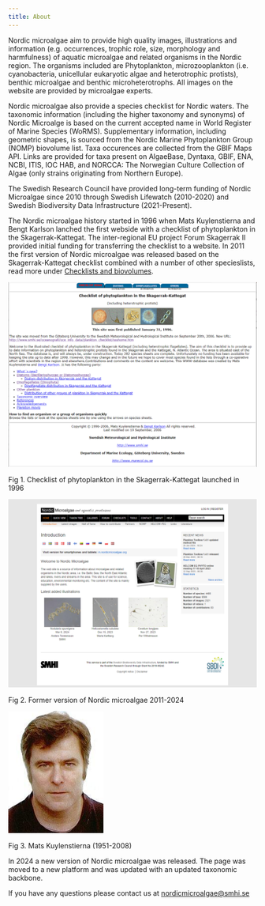 ```yaml
---
title: About
---
```


Nordic microalgae aim to provide high quality images, illustrations and information (e.g. occurrences, trophic role, size, morphology and harmfulness) of aquatic microalgae and related organisms in the Nordic region. The organisms included are Phytoplankton, microzooplankton (i.e. cyanobacteria, unicellular eukaryotic algae and heterotrophic protists), benthic microalgae and benthic microheterotrophs. All images on the website are provided by microalgae experts.

Nordic microalgae also provide a species checklist for Nordic waters. The taxonomic information (including the higher taxonomy and synonyms) of Nordic Microalge is based on the current accepted name in World Register of Marine Species (WoRMS). Supplementary information, including geometric shapes, is sourced from the Nordic Marine Phytoplankton Group (NOMP) biovolume list. Taxa occurences are collected from the GBIF Maps API. Links are provided for taxa present on AlgaeBase, Dyntaxa, GBIF, ENA, NCBI, ITIS, IOC HAB, and NORCCA: The Norwegian Culture Collection of Algae (only strains originating from Northern Europe).

The Swedish Research Council have provided long-term funding of Nordic Microalgae since 2010 through Swedish Lifewatch (2010-2020) and Swedish Biodiversity Data Infrastructure (2021-Present).

The Nordic microalgae history started in 1996 when Mats Kuylenstierna and Bengt Karlson lanched the first webside with a checklist of phytoplankton in the Skagerrak-Kattegat. The inter-regional EU project Forum Skagerrak II provided initial funding for transferring the checklist to a website. 
In 2011 the first version of Nordic microalgae was released based on the Skagerrak-Kattegat checklist combined with a number of other specieslists, read more under [Checklists and biovolumes](https://next.nordicmicroalgae.org/checklists-and-biovolumes/).

![checklist](/assets/checklist_1996.PNG)

Fig 1. Checklist of phytoplankton in the Skagerrak-Kattegat launched in 1996

![old nua](/assets/Nordic_microalgae_old.PNG)

Fig 2. Former version of Nordic microalgae 2011-2024

![Mats K](/assets/mats_kuylenstierna.jpg)

Fig 3. Mats Kuylenstierna (1951-2008)

In 2024 a new version of Nordic microalgae was released. The page was moved to a new platform and was updated with an updated taxonomic backbone.

If you have any questions please contact us at [nordicmicroalgae@smhi.se](mailto:nordicmicroalgae@smhi.se)
